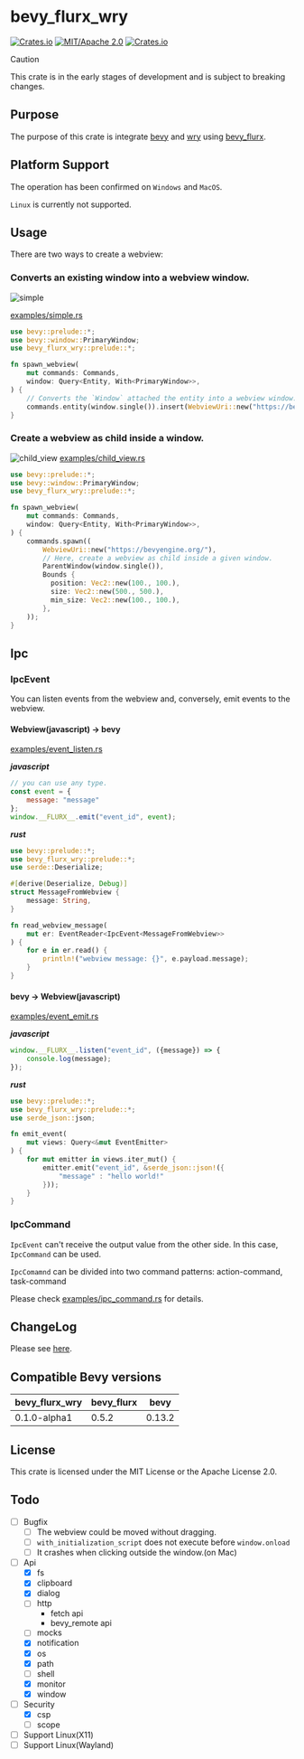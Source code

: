 # bevy_flurx_wry

[![Crates.io](https://img.shields.io/crates/v/bevy_flurx_wry.svg)](https://crates.io/crates/bevy_flurx_wry)
[![MIT/Apache 2.0](https://img.shields.io/badge/license-MIT%2FApache-blue.svg)](https://github.com/not-elm/bevy_flurx_wry#license)
[![Crates.io](https://img.shields.io/crates/d/bevy_flurx_wry.svg)](https://crates.io/crates/bevy_flurx_wry)

> [!CAUTION]
> This crate is in the early stages of development and is subject to breaking changes.

## Purpose

The purpose of this crate is integrate [bevy](https://github.com/bevyengine/bevy)
and [wry](https://github.com/tauri-apps/wry) using [bevy_flurx](https://github.com/not-elm/bevy_flurx).

## Platform Support

The operation has been confirmed on `Windows` and `MacOS`.

`Linux` is currently not supported.

## Usage

There are two ways to create a webview:

### Converts an existing window into a webview window.

![simple](examples/simple.gif)

[examples/simple.rs](examples/simple.rs)

```rust
use bevy::prelude::*;
use bevy::window::PrimaryWindow;
use bevy_flurx_wry::prelude::*;

fn spawn_webview(
    mut commands: Commands,
    window: Query<Entity, With<PrimaryWindow>>,
) {
    // Converts the `Window` attached the entity into a webview window. 
    commands.entity(window.single()).insert(WebviewUri::new("https://bevyengine.org/"));
}
```

### Create a webview as child inside a window.

![child_view](examples/child_view.gif)
[examples/child_view.rs](examples/child_view.rs)

```rust
use bevy::prelude::*;
use bevy::window::PrimaryWindow;
use bevy_flurx_wry::prelude::*;

fn spawn_webview(
    mut commands: Commands,
    window: Query<Entity, With<PrimaryWindow>>,
) {
    commands.spawn((
        WebviewUri::new("https://bevyengine.org/"),
        // Here, create a webview as child inside a given window.
        ParentWindow(window.single()),
        Bounds {
          position: Vec2::new(100., 100.),
          size: Vec2::new(500., 500.),
          min_size: Vec2::new(100., 100.),
        },
    ));
}
```

## Ipc

### IpcEvent

You can listen events from the webview and, conversely, emit events to the webview.

#### Webview(javascript) -> bevy

[examples/event_listen.rs](examples/event_listen.rs)

___javascript___

```javascript
// you can use any type.
const event = {
    message: "message"
};
window.__FLURX__.emit("event_id", event);
```

___rust___

```rust
use bevy::prelude::*;
use bevy_flurx_wry::prelude::*;
use serde::Deserialize;

#[derive(Deserialize, Debug)]
struct MessageFromWebview {
    message: String,
}

fn read_webview_message(
    mut er: EventReader<IpcEvent<MessageFromWebview>>
) {
    for e in er.read() {
        println!("webview message: {}", e.payload.message);
    }
}
```

#### bevy -> Webview(javascript)

[examples/event_emit.rs](examples/event_emit.rs)

___javascript___

```javascript
window.__FLURX__.listen("event_id", ({message}) => {
    console.log(message);
});
```

___rust___

```rust
use bevy::prelude::*;
use bevy_flurx_wry::prelude::*;
use serde_json::json;

fn emit_event(
    mut views: Query<&mut EventEmitter>
) {
    for mut emitter in views.iter_mut() {
        emitter.emit("event_id", &serde_json::json!({
            "message" : "hello world!"
        }));
    }
}
```

### IpcCommand

`IpcEvent` can't receive the output value from the other side.
In this case, `IpcCommand` can be used.

`IpcComamnd` can be divided into two command patterns: action-command, task-command

Please check  [examples/ipc_command.rs](examples/ipc_command.rs) for details.

## ChangeLog

Please see [here](https://github.com/not-elm/bevy_flurx_wry/blob/main/CHANGELOG.md).

## Compatible Bevy versions

| bevy_flurx_wry | bevy_flurx | bevy    |
|----------------|------------|---------|
| 0.1.0-alpha1   | 0.5.2      |  0.13.2 |

## License

This crate is licensed under the MIT License or the Apache License 2.0.

## Todo
- [ ] Bugfix
  - [ ] The webview could be moved without dragging.
  - [ ] `with_initialization_script` does not execute before `window.onload`
  - [ ] It crashes when clicking outside the window.(on Mac)
- [ ] Api
  - [x] fs
  - [x] clipboard
  - [x] dialog
  - [ ] http
    - fetch api
    - bevy_remote api
  - [ ] mocks
  - [x] notification
  - [x] os
  - [x] path
  - [ ] shell
  - [x] monitor
  - [x] window
- [ ] Security
  - [x] csp 
  - [ ] scope
- [ ] Support Linux(X11)
- [ ] Support Linux(Wayland)